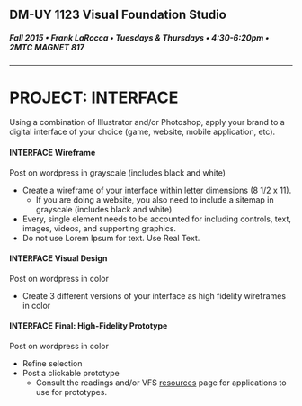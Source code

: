 ## DM-UY 1123 Visual Foundation Studio
##### Fall 2015 • Frank LaRocca • Tuesdays & Thursdays • 4:30-6:20pm • 2MTC MAGNET 817 
---


# PROJECT: INTERFACE
Using a combination of Illustrator and/or Photoshop, apply your brand to a digital interface of your choice (game, website, mobile application, etc).

#### INTERFACE Wireframe    
Post on wordpress in grayscale (includes black and white)

* Create a wireframe of your interface within letter dimensions (8 1/2 x 11). 
  * If you are doing a website, you also need to include a sitemap in grayscale (includes black and white) 
* Every, single element needs to be accounted for including controls, text, images, videos, and supporting graphics. 
* Do not use Lorem Ipsum for text. Use Real Text.

#### INTERFACE Visual Design 
Post on wordpress in color

* Create 3 different versions of your interface as high fidelity wireframes in color

#### INTERFACE Final: High-Fidelity Prototype 
Post on wordpress in color
* Refine selection
* Post a clickable prototype 
  * Consult the readings and/or VFS <a href="dm1123_vfs_recommended_resources.md">resources</a> page for applications to use for prototypes.



